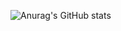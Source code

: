 ![Anurag's GitHub stats](https://github-readme-stats.vercel.app/api?username=sangjun0412&show_icons=true&theme=orange)
